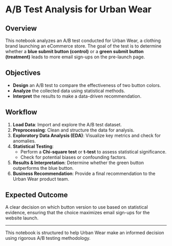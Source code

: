 # A/B Test Analysis for Urban Wear

## Overview
This notebook analyzes an A/B test conducted for Urban Wear, a clothing brand launching an eCommerce store. The goal of the test is to determine whether a **blue submit button (control)** or a **green submit button (treatment)** leads to more email sign-ups on the pre-launch page.

## Objectives
- **Design** an A/B test to compare the effectiveness of two button colors.
- **Analyze** the collected data using statistical methods.
- **Interpret** the results to make a data-driven recommendation.

## Workflow
1. **Load Data**: Import and explore the A/B test dataset.
2. **Preprocessing**: Clean and structure the data for analysis.
3. **Exploratory Data Analysis (EDA)**: Visualize key metrics and check for anomalies.
4. **Statistical Testing**:
   - Perform a **Chi-square test** or **t-test** to assess statistical significance.
   - Check for potential biases or confounding factors.
5. **Results & Interpretation**: Determine whether the green button outperforms the blue button.
6. **Business Recommendation**: Provide a final recommendation to the Urban Wear product team.

## Expected Outcome
A clear decision on which button version to use based on statistical evidence, ensuring that the choice maximizes email sign-ups for the website launch.

---
This notebook is structured to help Urban Wear make an informed decision using rigorous A/B testing methodology.

